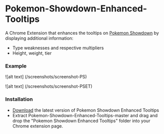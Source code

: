 # Pokemon-Showdown-Enhanced-Tooltips
A Chrome Extension that enhances the tooltips on [Pokemon Showdown](http://play.pokemonshowdown.com/)  by displaying additional information:

- Type weaknesses and respective multipliers
- Height, weight, tier

### Example
![alt text] (/screenshots/screenshot-PS)

![alt text] (/screenshots/screenshot-PSET)

### Installation
- [Download](https://github.com/rowin1/Pokemon-Showdown-Enhanced-Tooltips/archive/master.zip) the latest version of Pokemon Showdown Enhanced Tooltips
- Extract Pokemon-Showdown-Enhanced-Tooltips-master and drag and drop the "Pokemon Showdown Enhanced Tooltips" folder into your Chrome extension page.
